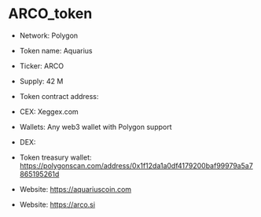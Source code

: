 # ARCO_token

* Network: Polygon
* Token name: Aquarius
* Ticker: ARCO
* Supply: 42 M
* Token contract address: 
* CEX: Xeggex.com
* Wallets: Any web3 wallet with Polygon support
* DEX:

* Token treasury wallet: https://polygonscan.com/address/0x1f12da1a0df4179200baf99979a5a7865195261d
* Website: https://aquariuscoin.com
* Website: https://arco.si
  
